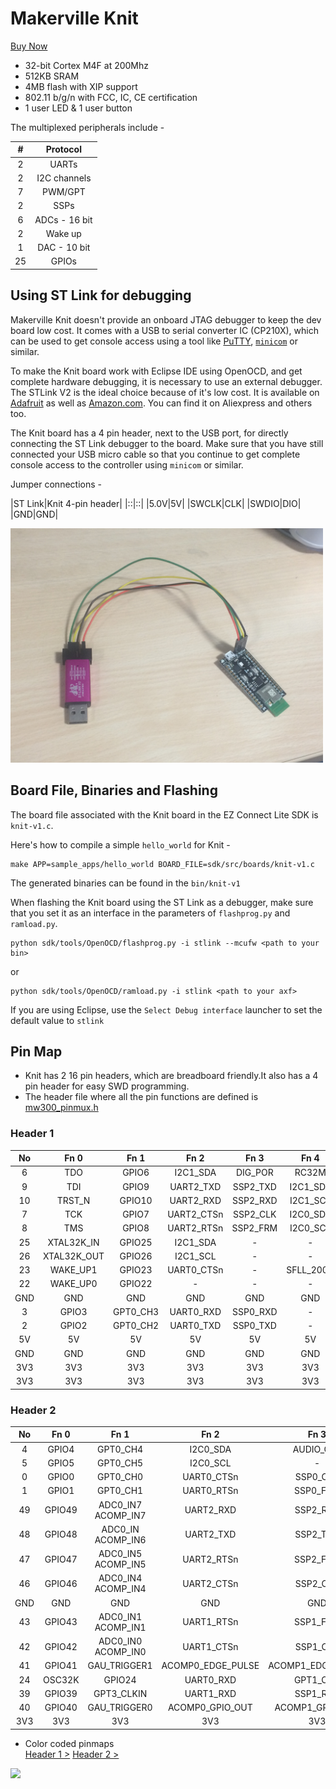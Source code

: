 # Makerville Knit

<a href="https://makerville.io/knit/" target="_blank" class="button">Buy Now</a>

* 32-bit Cortex M4F at 200Mhz
* 512KB SRAM
* 4MB flash with XIP support
* 802.11 b/g/n with FCC, IC, CE certification
* 1 user LED & 1 user button

The multiplexed peripherals include -

|#|Protocol|
|:-:|:-:|
| 2| UARTs|
| 2| I2C channels|
| 7| PWM/GPT|
| 2| SSPs|
| 6| ADCs - 16 bit|
| 2| Wake up|
| 1| DAC - 10 bit|
| 25| GPIOs|


## Using ST Link for debugging

Makerville Knit doesn't provide an onboard JTAG debugger to keep the dev board low cost. It comes with a USB to serial converter IC (CP210X), which can be used to get console access using a tool like [PuTTY](http://www.putty.org/), [`minicom`](http://linux.die.net/man/1/minicom) or similar.

To make the Knit board work with Eclipse IDE using OpenOCD, and get complete hardware debugging, it is necessary to use an external debugger. The STLink V2 is the ideal choice because of it's low cost. It is available on [Adafruit](https://www.adafruit.com/products/2548?gclid=COzF3_6Rm8wCFdBZhgodadEIxQ) as well as [Amazon.com](https://www.amazon.com/s/?url=search-alias%3Daps&field-keywords=st+link+). You can find it on Aliexpress and others too.

The Knit board has a 4 pin header, next to the USB port, for directly connecting the ST Link debugger to the board. Make sure that you have still connected your USB micro cable so that you continue to get complete console access to the controller using `minicom` or similar.

Jumper connections -

|ST Link|Knit 4-pin header|
|::|::|
|5.0V|5V|
|SWCLK|CLK|
|SWDIO|DIO|
|GND|GND|

<img src="./STLinkConnections.jpg" width=500></img>

## Board File, Binaries and Flashing

The board file associated with the Knit board in the EZ Connect Lite SDK is `knit-v1.c`.

Here's how to compile a simple `hello_world` for Knit -
```
make APP=sample_apps/hello_world BOARD_FILE=sdk/src/boards/knit-v1.c
```

The generated binaries can be found in the `bin/knit-v1`


When flashing the Knit board using the ST Link as a debugger, make sure that you set it as an interface in the parameters of `flashprog.py` and `ramload.py`.

```
python sdk/tools/OpenOCD/flashprog.py -i stlink --mcufw <path to your bin>
```

or

```
python sdk/tools/OpenOCD/ramload.py -i stlink <path to your axf>
```

If you are using Eclipse, use the `Select Debug interface` launcher to set the default value to `stlink`


## Pin Map

- Knit has 2 16 pin headers, which are breadboard friendly.It also has a 4 pin header for easy SWD programming.
- The header file where all the pin functions are defined is [mw300_pinmux.h](https://github.com/marvell-iot/aws_starter_sdk/blob/master/sdk/src/incl/sdk/drivers/mw300/mw300_pinmux.h)

### Header 1

|No|     Fn 0|         Fn 1      | Fn 2|        Fn 3|       Fn 4|       Fn 5|
|:-:|:-:|:-:|:-:|:-:|:-:|:-:|
|6	|  TDO	    |  GPIO6    |  I2C1_SDA	|DIG_POR|    RC32M      |AUPLL_DIGTP0|
|9 |  TDI	      |GPIO9	  |UART2_TXD   |SSP2_TXD   |I2C1_SDA   |AUPLL_DIGTP3|
|10 |	TRST_N       |GPIO10|	 UART2_RXD   |SSP2_RXD  | I2C1_SCL|   PHY_MON0|
|7	|  TCK         | GPIO7|	  UART2_CTSn | SSP2_CLK|   I2C0_SDA   |AUPLL_DIGTP1|
|8	|  TMS	      |GPIO8	 | UART2_RTSn  |SSP2_FRM  | I2C0_SCL|   AUPLL_DIGTP2|
|25 |    XTAL32K_IN  | GPIO25|     I2C1_SDA	|		-|-|-|
|26  |   XTAL32K_OUT|  GPIO26 |    I2C1_SCL|-|-|-|			
|23  |  WAKE_UP1|	 GPIO23     |UART0_CTSn|  -|SFLL_200N|  COMP_IN_P|
|22  |  WAKE_UP0|	 GPIO22		|-|-|-|		-|
|GND|GND|GND|GND|GND|GND|GND|					
|3	 | GPIO3|        GPT0_CH3 |  UART0_RXD   |SSP0_RXD|-|-|		
|2	|  GPIO2 |       GPT0_CH2|   UART0_TXD  | SSP0_TXD|-|-|		
|5V|5V|5V|5V|5V|5V|5V|					
|GND|GND|GND|GND|GND|GND|GND|						
|3V3|3V3|3V3|3V3|3V3|3V3|3V3|		
|3V3|3V3|3V3|3V3|3V3|3V3|3V3|			

### Header 2

|No|     Fn 0|         Fn 1      | Fn 2|        Fn 3|       Fn 4|       Fn 5|
|:-:|:-:|:-:|:-:|:-:|:-:|:-:|
|4|     GPIO4	|GPT0_CH4|      I2C0_SDA|           AUDIO_CLK|	-|-|
|5|     GPIO5	|GPT0_CH5 |     I2C0_SCL	|		-|-|-|
|0   |  GPIO0|	GPT0_CH0|      UART0_CTSn  |       SSP0_CLK		|-|-|
|1  |   GPIO1	|GPT0_CH1|      UART0_RTSn |        SSP0_FRM	|-|-|
|49	|GPIO49  | ADC0_IN7<br/>ACOMP_IN7  |    UART2_RXD |         SSP2_RXD  |          -|PHY_MON15|
|48	|GPIO48   |ADC0_IN <br/>ACOMP_IN6|      UART2_TXD|          SSP2_TXD|            -|PHY_MON14|               
|47	|GPIO47|   ADC0_IN5<br/>ACOMP_IN5|      UART2_RTSn|         SSP2_FRM|            -|PHY_MON13|
|46	|GPIO46|   ADC0_IN4<br/>ACOMP_IN4|      UART2_CTSn|         SSP2_CLK|            -|PHY_MON12|
|GND|GND|GND|GND|GND|GND|GND|												
|43	|GPIO43 |  ADC0_IN1<br/>ACOMP_IN1|      UART1_RTSn|         SSP1_FRM|            TRACE_DATA1|        PHY_MON9|
|42	|GPIO42|   ADC0_IN0 <br/>ACOMP_IN0|     UART1_CTSn|         SSP1_CLK|            TRACE_DATA0|        PHY_MON8|
|41	|GPIO41|   GAU_TRIGGER1  |ACOMP0_EDGE_PULSE|  ACOMP1_EDGE_PULSE|   -|TRACE_CLKOUT|
|24	|OSC32K|   GPIO24        |UART0_RXD|          GPT1_CH5|            -|COMP_IN_N|
|39	|GPIO39 |  GPT3_CLKIN   | UART1_RXD|          SSP1_RXD|            -|RC32M_CLKINb|
|40	|GPIO40  | GAU_TRIGGER0|  ACOMP0_GPIO_OUT|    ACOMP1_GPIO_OUT|		-|-|
|3V3|3V3|3V3|3V3|3V3|3V3|3V3|			

- Color coded pinmaps <br/>[Header 1 >](./support/header1.png) [Header 2 >](./support/header2.png)

<img src="https://makerville.io/knit/img/bb.jpg" width="470"></img>
